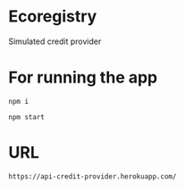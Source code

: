 # Ecoregistry

Simulated credit provider

# For running the app

`npm i`

`npm start`

# URL

`https://api-credit-provider.herokuapp.com/`
